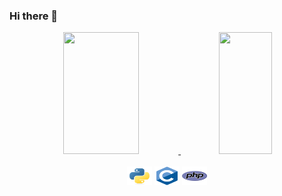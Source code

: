 ### Hi there 👋
<div align="center">
  <a href="https://github.com/alineghidetti">
  <img width="49%" height="195px" src="https://github-readme-stats.vercel.app/api?username=alineghidetti&show_icons=true&count_private=true&hide_border=true&title_color=d08326&icon_color=d08326&text_color=c9d1d9&bg_color=0d1117"/> 
  <img width="41%" height="195px" src="https://github-readme-stats.vercel.app/api/top-langs/?username=alineghidetti&layout=compact&hide_border=true&title_color=d08326&text_color=d08326&bg_color=0d1117" />
<a/>
</div>

<div align="center" style="display: inline_block"><br>

  <img align="center" alt="Aline-Python" height="30" width="40" src="https://raw.githubusercontent.com/devicons/devicon/master/icons/python/python-original.svg"/>
  <a/>
  <img align="center" alt="Aline-Python" height="30" width="40" src="https://raw.githubusercontent.com/devicons/devicon/master/icons/c/c-original.svg"/>
  <a/>
   <img align="center" alt="Aline-Php" height="30" width="40" src="https://raw.githubusercontent.com/devicons/devicon/master/icons/php/php-original.svg"/>
  <a/>

